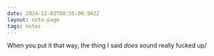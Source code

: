 ```yaml
---
date: 2024-12-02T08:55:06.942Z
layout: note-page
tags: notes
---
```

When you put it that way, the thing I said *does* sound really fucked up/
